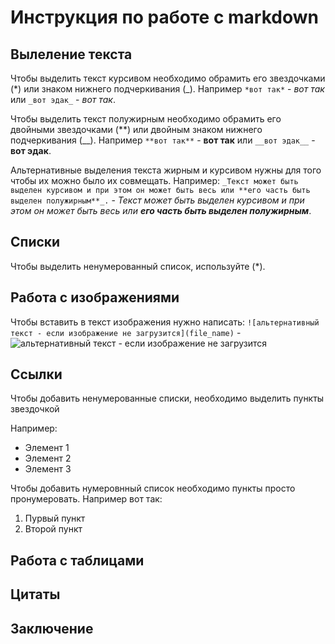 # Инструкция по работе с markdown

## Вылеление текста

Чтобы выделить текст курсивом необходимо обрамить его звездочками (*) или знаком нижнего подчеркивания (_). Например `*вот так*` - *вот так* или `_вот эдак_` - _вот так_.

Чтобы выделить текст полужирным необходимо обрамить его двойными звездочками (**) или двойным знаком нижнего подчеркивания (__). Например `**вот так**` - **вот так** или `__вот эдак__` - __вот эдак__.

Альтернативные выделения текста жирным и курсивом нужны для того чтобы их можно было их совмещать. Например: `_Текст может быть выделен курсивом и при этом он может быть весь или **его часть быть выделен полужирным**_.` - _Текст может быть выделен курсивом и при этом он может быть весь или **его часть быть выделен полужирным**_.

## Списки

Чтобы выделить ненумерованный список, используйте (*).

## Работа с изображениями
Чтобы вставить в текст изображения нужно написать: `![альтернативный текст - если изображение не загрузится](file_name)` - ![альтернативный текст - если изображение не загрузится](logo-prime.png)

## Ссылки

Чтобы добавить ненумерованные списки, необходимо выделить пункты звездочкой

Например:
* Элемент 1
* Элемент 2
* Элемент 3

Чтобы добавить нумеровнный список необходимо пункты просто пронумеровать. Например вот так:
1. Пурвый пункт
2. Второй пункт

## Работа с таблицами

## Цитаты

## Заключение